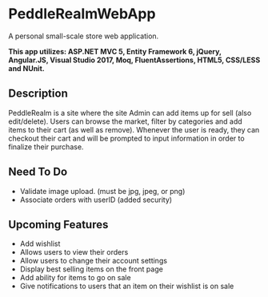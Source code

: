 # PeddleRealmWebApp
A personal small-scale store web application. 

**This app utilizes: ASP.NET MVC 5, Entity Framework 6, jQuery, Angular.JS, Visual Studio 2017, Moq, FluentAssertions, HTML5, CSS/LESS and NUnit.**

## Description
PeddleRealm is a site where the site Admin can add items up for sell (also edit/delete). Users can browse the market, filter by categories and add items to their cart (as well as remove). Whenever the user is ready, they can checkout their cart and will be prompted to input information in order to finalize their purchase. 

## Need To Do
* Validate image upload. (must be jpg, jpeg, or png)
* Associate orders with userID (added security)

## Upcoming Features
* Add wishlist
* Allows users to view their orders
* Allow users to change their account settings
* Display best selling items on the front page
* Add ability for items to go on sale
* Give notifications to users that an item on their wishlist is on sale
